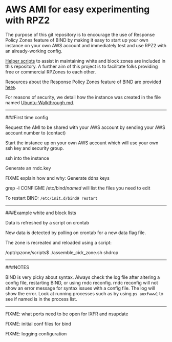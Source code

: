 AWS AMI for easy experimenting with RPZ2
======

The purpose of this git repository is to encourage the use of Response Policy Zones feature of BIND by making it easy to start up your own instance on your own AWS account and immediately test and use RPZ2 with an already-working config.

[Helper scripts](https://github.com/secure411dotorg/rpzone/tree/master/scripts) to assist in maintaining white and block zones are included in this repository. A further aim of this project is to facilitate folks providing free or commercial RPZones to each other. 

Resources about the Response Policy Zones feature of BIND are provided [here](https://github.com/secure411dotorg/rpzone/wiki).

For reasons of security, we detail how the instance was created in the file named [Ubuntu-Walkthrough.md](https://github.com/secure411dotorg/rpzone/blob/master/Ubuntu-Walkthrough.md).

***
###First time config

Request the AMI to be shared with your AWS account by sending your AWS account number to (contact)

Start the instance up on your own AWS account which will use your own ssh key and security group.

ssh into the instance

Generate an rndc.key

FIXME explain how and why: Generate ddns keys

grep -l CONFIGME /etc/bind/*named* will list the files you need to edit

To restart BIND: ```/etc/init.d/bind9 restart``` 

***
###Example white and block lists

Data is refreshed by a script on crontab

New data is detected by polling on crontab for a new data flag file.

The zone is recreated and reloaded using a script:

/opt/rpzone/scripts$ ./assemble_cidr_zone.sh shdrop
***
###NOTES

BIND is very picky about syntax. Always check the log file after altering a config file, restarting BIND, or using rndc reconfig. rndc reconfig will not show an error message for syntax issues with a config file. The log will show the error. Look at running processes such as by using ```ps auxfwww1``` to see if named is in the process list.

***

FIXME: what ports need to be open for IXFR and nsupdate

FIXME: initial conf files for bind

FIXME: logging configuration 
